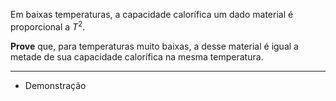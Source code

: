 Em baixas temperaturas, a capacidade calorífica um dado material é proporcional a $T^2$. 

**Prove** que, para temperaturas muito baixas, a desse material é igual a metade de sua capacidade calorífica na mesma temperatura.

---

- Demonstração
